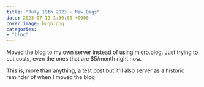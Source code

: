 ```yaml
---
title: "July 19th 2023 - New Digs"
date: 2023-07-19 1:30:00 +0000
cover.image: hugo.png
categories:
- "blog"
---
```

Moved the blog to my own server instead of using micro.blog.  Just trying to cut costs, even the ones that are $5/month right now.

This is, more than anything, a test post but it'll also server as a historic reminder of when I moved the blog